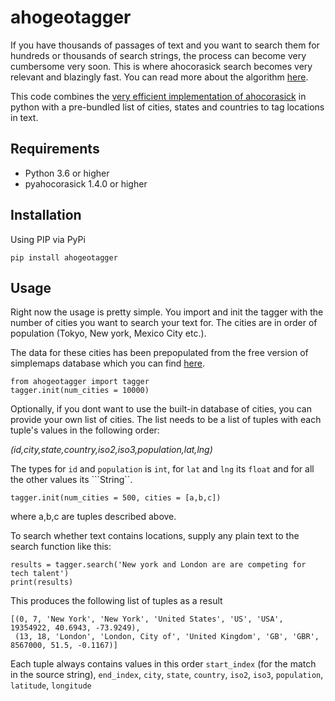 # ahogeotagger

If you have thousands of passages of text and you want to search them for hundreds or thousands of search strings, the process can become very cumbersome very soon. This is where ahocorasick search becomes very relevant and blazingly fast. You can read more about the algorithm [here](https://en.wikipedia.org/wiki/Aho%E2%80%93Corasick_algorithm). 

This code combines the [very efficient implementation of ahocorasick](https://github.com/WojciechMula/pyahocorasick/) in python with a pre-bundled list of cities, states and countries to tag locations in text.

## Requirements

- Python 3.6 or higher
- pyahocorasick 1.4.0 or higher

## Installation

Using PIP via PyPi

```
pip install ahogeotagger
```

## Usage

Right now the usage is pretty simple. You import and init the tagger with the number of cities you want to search your text for. The cities are in order of population (Tokyo, New york, Mexico City etc.). 

The data for these cities has been prepopulated from the free version of simplemaps database which you can find [here](https://simplemaps.com/data/world-cities).

```
from ahogeotagger import tagger
tagger.init(num_cities = 10000)
```

Optionally, if you dont want to use the built-in database of cities, you can provide your own list of cities. The list needs to be a list of tuples with each tuple's values in the following order: 

_(id,city,state,country,iso2,iso3,population,lat,lng)_

The types for ```id``` and ```population``` is ```int```, for ```lat``` and ```lng``` its ```float``` and for all the other values its ```String``.

```
tagger.init(num_cities = 500, cities = [a,b,c])
```

where a,b,c are tuples described above.

To search whether text contains locations, supply any plain text to the search function like this:

```
results = tagger.search('New york and London are are competing for tech talent')
print(results)
```

This produces the following list of tuples as a result
```
[(0, 7, 'New York', 'New York', 'United States', 'US', 'USA', 19354922, 40.6943, -73.9249), 
 (13, 18, 'London', 'London, City of', 'United Kingdom', 'GB', 'GBR', 8567000, 51.5, -0.1167)]
```
Each tuple always contains values in this order ```start_index``` (for the match in the source string), ```end_index```, ```city```, ```state```, ```country```, ```iso2```, ```iso3```, ```population```, ```latitude```, ```longitude```
